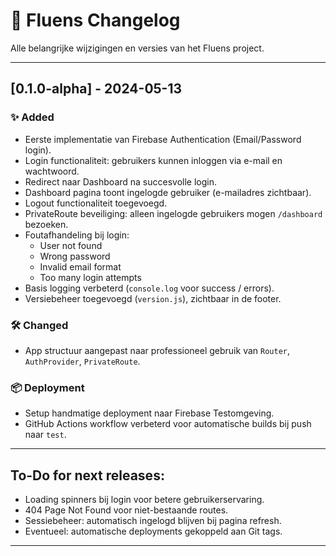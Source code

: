 # 📜 Fluens Changelog

Alle belangrijke wijzigingen en versies van het Fluens project.

---

## [0.1.0-alpha] - 2024-05-13

### ✨ Added
- Eerste implementatie van Firebase Authentication (Email/Password login).
- Login functionaliteit: gebruikers kunnen inloggen via e-mail en wachtwoord.
- Redirect naar Dashboard na succesvolle login.
- Dashboard pagina toont ingelogde gebruiker (e-mailadres zichtbaar).
- Logout functionaliteit toegevoegd.
- PrivateRoute beveiliging: alleen ingelogde gebruikers mogen `/dashboard` bezoeken.
- Foutafhandeling bij login:
  - User not found
  - Wrong password
  - Invalid email format
  - Too many login attempts
- Basis logging verbeterd (`console.log` voor success / errors).
- Versiebeheer toegevoegd (`version.js`), zichtbaar in de footer.

### 🛠️ Changed
- App structuur aangepast naar professioneel gebruik van `Router`, `AuthProvider`, `PrivateRoute`.

### 📦 Deployment
- Setup handmatige deployment naar Firebase Testomgeving.
- GitHub Actions workflow verbeterd voor automatische builds bij push naar `test`.

---

## To-Do for next releases:
- Loading spinners bij login voor betere gebruikerservaring.
- 404 Page Not Found voor niet-bestaande routes.
- Sessiebeheer: automatisch ingelogd blijven bij pagina refresh.
- Eventueel: automatische deployments gekoppeld aan Git tags.

---
